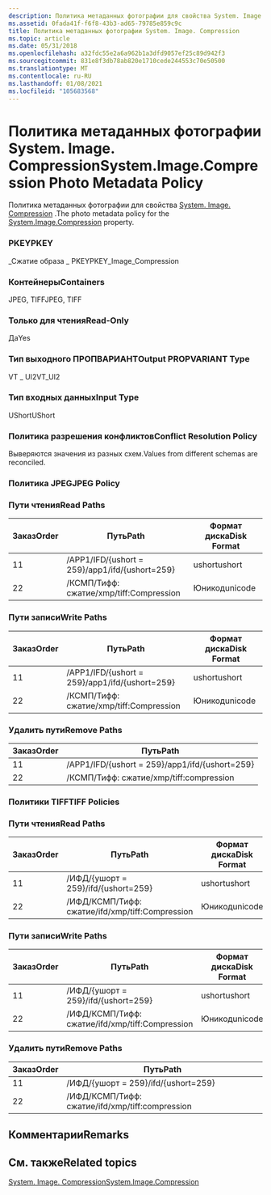 ```yaml
---
description: Политика метаданных фотографии для свойства System. Image. Compression.
ms.assetid: 0fada41f-f6f8-43b3-ad65-79785e859c9c
title: Политика метаданных фотографии System. Image. Compression
ms.topic: article
ms.date: 05/31/2018
ms.openlocfilehash: a32fdc55e2a6a962b1a3dfd9057ef25c89d942f3
ms.sourcegitcommit: 831e8f3db78ab820e1710cede244553c70e50500
ms.translationtype: MT
ms.contentlocale: ru-RU
ms.lasthandoff: 01/08/2021
ms.locfileid: "105683568"
---
```

# <a name="systemimagecompression-photo-metadata-policy"></a><span data-ttu-id="7298a-103">Политика метаданных фотографии System. Image. Compression</span><span class="sxs-lookup"><span data-stu-id="7298a-103">System.Image.Compression Photo Metadata Policy</span></span>

<span data-ttu-id="7298a-104">Политика метаданных фотографии для свойства [System. Image. Compression](../properties/props-system-image-compression.md) .</span><span class="sxs-lookup"><span data-stu-id="7298a-104">The photo metadata policy for the [System.Image.Compression](../properties/props-system-image-compression.md) property.</span></span>

### <a name="pkey"></a><span data-ttu-id="7298a-105">PKEY</span><span class="sxs-lookup"><span data-stu-id="7298a-105">PKEY</span></span>

<span data-ttu-id="7298a-106">\_Сжатие образа \_ PKEY</span><span class="sxs-lookup"><span data-stu-id="7298a-106">PKEY\_Image\_Compression</span></span>

### <a name="containers"></a><span data-ttu-id="7298a-107">Контейнеры</span><span class="sxs-lookup"><span data-stu-id="7298a-107">Containers</span></span>

<span data-ttu-id="7298a-108">JPEG, TIFF</span><span class="sxs-lookup"><span data-stu-id="7298a-108">JPEG, TIFF</span></span>

### <a name="read-only"></a><span data-ttu-id="7298a-109">Только для чтения</span><span class="sxs-lookup"><span data-stu-id="7298a-109">Read-Only</span></span>

<span data-ttu-id="7298a-110">Да</span><span class="sxs-lookup"><span data-stu-id="7298a-110">Yes</span></span>

### <a name="output-propvariant-type"></a><span data-ttu-id="7298a-111">Тип выходного ПРОПВАРИАНТ</span><span class="sxs-lookup"><span data-stu-id="7298a-111">Output PROPVARIANT Type</span></span>

<span data-ttu-id="7298a-112">VT \_ UI2</span><span class="sxs-lookup"><span data-stu-id="7298a-112">VT\_UI2</span></span>

### <a name="input-type"></a><span data-ttu-id="7298a-113">Тип входных данных</span><span class="sxs-lookup"><span data-stu-id="7298a-113">Input Type</span></span>

<span data-ttu-id="7298a-114">UShort</span><span class="sxs-lookup"><span data-stu-id="7298a-114">UShort</span></span>

### <a name="conflict-resolution-policy"></a><span data-ttu-id="7298a-115">Политика разрешения конфликтов</span><span class="sxs-lookup"><span data-stu-id="7298a-115">Conflict Resolution Policy</span></span>

<span data-ttu-id="7298a-116">Выверяются значения из разных схем.</span><span class="sxs-lookup"><span data-stu-id="7298a-116">Values from different schemas are reconciled.</span></span>

### <a name="jpeg-policy"></a><span data-ttu-id="7298a-117">Политика JPEG</span><span class="sxs-lookup"><span data-stu-id="7298a-117">JPEG Policy</span></span>

### <a name="read-paths"></a><span data-ttu-id="7298a-118">Пути чтения</span><span class="sxs-lookup"><span data-stu-id="7298a-118">Read Paths</span></span>



| <span data-ttu-id="7298a-119">Заказ</span><span class="sxs-lookup"><span data-stu-id="7298a-119">Order</span></span> | <span data-ttu-id="7298a-120">Путь</span><span class="sxs-lookup"><span data-stu-id="7298a-120">Path</span></span>                   | <span data-ttu-id="7298a-121">Формат диска</span><span class="sxs-lookup"><span data-stu-id="7298a-121">Disk Format</span></span> |
|-------|------------------------|-------------|
| <span data-ttu-id="7298a-122">1</span><span class="sxs-lookup"><span data-stu-id="7298a-122">1</span></span>     | <span data-ttu-id="7298a-123">/APP1/IFD/{ushort = 259}</span><span class="sxs-lookup"><span data-stu-id="7298a-123">/app1/ifd/{ushort=259}</span></span> | <span data-ttu-id="7298a-124">ushort</span><span class="sxs-lookup"><span data-stu-id="7298a-124">ushort</span></span>      |
| <span data-ttu-id="7298a-125">2</span><span class="sxs-lookup"><span data-stu-id="7298a-125">2</span></span>     | <span data-ttu-id="7298a-126">/КСМП/Тифф: сжатие</span><span class="sxs-lookup"><span data-stu-id="7298a-126">/xmp/tiff:Compression</span></span>  | <span data-ttu-id="7298a-127">Юникод</span><span class="sxs-lookup"><span data-stu-id="7298a-127">unicode</span></span>     |



 

### <a name="write-paths"></a><span data-ttu-id="7298a-128">Пути записи</span><span class="sxs-lookup"><span data-stu-id="7298a-128">Write Paths</span></span>



| <span data-ttu-id="7298a-129">Заказ</span><span class="sxs-lookup"><span data-stu-id="7298a-129">Order</span></span> | <span data-ttu-id="7298a-130">Путь</span><span class="sxs-lookup"><span data-stu-id="7298a-130">Path</span></span>                   | <span data-ttu-id="7298a-131">Формат диска</span><span class="sxs-lookup"><span data-stu-id="7298a-131">Disk Format</span></span> |
|-------|------------------------|-------------|
| <span data-ttu-id="7298a-132">1</span><span class="sxs-lookup"><span data-stu-id="7298a-132">1</span></span>     | <span data-ttu-id="7298a-133">/APP1/IFD/{ushort = 259}</span><span class="sxs-lookup"><span data-stu-id="7298a-133">/app1/ifd/{ushort=259}</span></span> | <span data-ttu-id="7298a-134">ushort</span><span class="sxs-lookup"><span data-stu-id="7298a-134">ushort</span></span>      |
| <span data-ttu-id="7298a-135">2</span><span class="sxs-lookup"><span data-stu-id="7298a-135">2</span></span>     | <span data-ttu-id="7298a-136">/КСМП/Тифф: сжатие</span><span class="sxs-lookup"><span data-stu-id="7298a-136">/xmp/tiff:Compression</span></span>  | <span data-ttu-id="7298a-137">Юникод</span><span class="sxs-lookup"><span data-stu-id="7298a-137">unicode</span></span>     |



 

### <a name="remove-paths"></a><span data-ttu-id="7298a-138">Удалить пути</span><span class="sxs-lookup"><span data-stu-id="7298a-138">Remove Paths</span></span>



| <span data-ttu-id="7298a-139">Заказ</span><span class="sxs-lookup"><span data-stu-id="7298a-139">Order</span></span> | <span data-ttu-id="7298a-140">Путь</span><span class="sxs-lookup"><span data-stu-id="7298a-140">Path</span></span>                   |
|-------|------------------------|
| <span data-ttu-id="7298a-141">1</span><span class="sxs-lookup"><span data-stu-id="7298a-141">1</span></span>     | <span data-ttu-id="7298a-142">/APP1/IFD/{ushort = 259}</span><span class="sxs-lookup"><span data-stu-id="7298a-142">/app1/ifd/{ushort=259}</span></span> |
| <span data-ttu-id="7298a-143">2</span><span class="sxs-lookup"><span data-stu-id="7298a-143">2</span></span>     | <span data-ttu-id="7298a-144">/КСМП/Тифф: сжатие</span><span class="sxs-lookup"><span data-stu-id="7298a-144">/xmp/tiff:compression</span></span>  |



 

### <a name="tiff-policies"></a><span data-ttu-id="7298a-145">Политики TIFF</span><span class="sxs-lookup"><span data-stu-id="7298a-145">TIFF Policies</span></span>

### <a name="read-paths"></a><span data-ttu-id="7298a-146">Пути чтения</span><span class="sxs-lookup"><span data-stu-id="7298a-146">Read Paths</span></span>



| <span data-ttu-id="7298a-147">Заказ</span><span class="sxs-lookup"><span data-stu-id="7298a-147">Order</span></span> | <span data-ttu-id="7298a-148">Путь</span><span class="sxs-lookup"><span data-stu-id="7298a-148">Path</span></span>                      | <span data-ttu-id="7298a-149">Формат диска</span><span class="sxs-lookup"><span data-stu-id="7298a-149">Disk Format</span></span> |
|-------|---------------------------|-------------|
| <span data-ttu-id="7298a-150">1</span><span class="sxs-lookup"><span data-stu-id="7298a-150">1</span></span>     | <span data-ttu-id="7298a-151">/ИФД/{ушорт = 259}</span><span class="sxs-lookup"><span data-stu-id="7298a-151">/ifd/{ushort=259}</span></span>         | <span data-ttu-id="7298a-152">ushort</span><span class="sxs-lookup"><span data-stu-id="7298a-152">ushort</span></span>      |
| <span data-ttu-id="7298a-153">2</span><span class="sxs-lookup"><span data-stu-id="7298a-153">2</span></span>     | <span data-ttu-id="7298a-154">/ИФД/КСМП/Тифф: сжатие</span><span class="sxs-lookup"><span data-stu-id="7298a-154">/ifd/xmp/tiff:Compression</span></span> | <span data-ttu-id="7298a-155">Юникод</span><span class="sxs-lookup"><span data-stu-id="7298a-155">unicode</span></span>     |



 

### <a name="write-paths"></a><span data-ttu-id="7298a-156">Пути записи</span><span class="sxs-lookup"><span data-stu-id="7298a-156">Write Paths</span></span>



| <span data-ttu-id="7298a-157">Заказ</span><span class="sxs-lookup"><span data-stu-id="7298a-157">Order</span></span> | <span data-ttu-id="7298a-158">Путь</span><span class="sxs-lookup"><span data-stu-id="7298a-158">Path</span></span>                      | <span data-ttu-id="7298a-159">Формат диска</span><span class="sxs-lookup"><span data-stu-id="7298a-159">Disk Format</span></span> |
|-------|---------------------------|-------------|
| <span data-ttu-id="7298a-160">1</span><span class="sxs-lookup"><span data-stu-id="7298a-160">1</span></span>     | <span data-ttu-id="7298a-161">/ИФД/{ушорт = 259}</span><span class="sxs-lookup"><span data-stu-id="7298a-161">/ifd/{ushort=259}</span></span>         | <span data-ttu-id="7298a-162">ushort</span><span class="sxs-lookup"><span data-stu-id="7298a-162">ushort</span></span>      |
| <span data-ttu-id="7298a-163">2</span><span class="sxs-lookup"><span data-stu-id="7298a-163">2</span></span>     | <span data-ttu-id="7298a-164">/ИФД/КСМП/Тифф: сжатие</span><span class="sxs-lookup"><span data-stu-id="7298a-164">/ifd/xmp/tiff:Compression</span></span> | <span data-ttu-id="7298a-165">Юникод</span><span class="sxs-lookup"><span data-stu-id="7298a-165">unicode</span></span>     |



 

### <a name="remove-paths"></a><span data-ttu-id="7298a-166">Удалить пути</span><span class="sxs-lookup"><span data-stu-id="7298a-166">Remove Paths</span></span>



| <span data-ttu-id="7298a-167">Заказ</span><span class="sxs-lookup"><span data-stu-id="7298a-167">Order</span></span> | <span data-ttu-id="7298a-168">Путь</span><span class="sxs-lookup"><span data-stu-id="7298a-168">Path</span></span>                      |
|-------|---------------------------|
| <span data-ttu-id="7298a-169">1</span><span class="sxs-lookup"><span data-stu-id="7298a-169">1</span></span>     | <span data-ttu-id="7298a-170">/ИФД/{ушорт = 259}</span><span class="sxs-lookup"><span data-stu-id="7298a-170">/ifd/{ushort=259}</span></span>         |
| <span data-ttu-id="7298a-171">2</span><span class="sxs-lookup"><span data-stu-id="7298a-171">2</span></span>     | <span data-ttu-id="7298a-172">/ИФД/КСМП/Тифф: сжатие</span><span class="sxs-lookup"><span data-stu-id="7298a-172">/ifd/xmp/tiff:compression</span></span> |



 

## <a name="remarks"></a><span data-ttu-id="7298a-173">Комментарии</span><span class="sxs-lookup"><span data-stu-id="7298a-173">Remarks</span></span>

## <a name="related-topics"></a><span data-ttu-id="7298a-174">См. также</span><span class="sxs-lookup"><span data-stu-id="7298a-174">Related topics</span></span>

<dl> <dt>

[<span data-ttu-id="7298a-175">System. Image. Compression</span><span class="sxs-lookup"><span data-stu-id="7298a-175">System.Image.Compression</span></span>](../properties/props-system-image-compression.md)
</dt> </dl>

 

 

